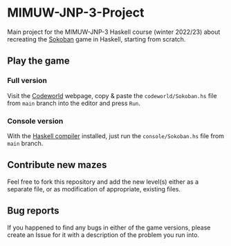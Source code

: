 # MIMUW-JNP-3-Project
Main project for the MIMUW-JNP-3 Haskell course (winter 2022/23) about recreating the [Sokoban](https://en.wikipedia.org/wiki/Sokoban) game in Haskell, starting from scratch.

## Play the game

### Full version
Visit the [Codeworld](https://code.world/haskell#) webpage, copy & paste the `codeworld/Sokoban.hs` file from `main` branch into the editor and press `Run`.

### Console version
With the [Haskell compiler](https://www.haskell.org/ghcup/) installed, just run the `console/Sokoban.hs` file from `main` branch.

## Contribute new mazes
Feel free to fork this repository and add the new level(s) either as a separate file, or as modification of appropriate, existing files.

## Bug reports
If you happened to find any bugs in either of the game versions, please create an Issue for it with a description of the problem you run into.
